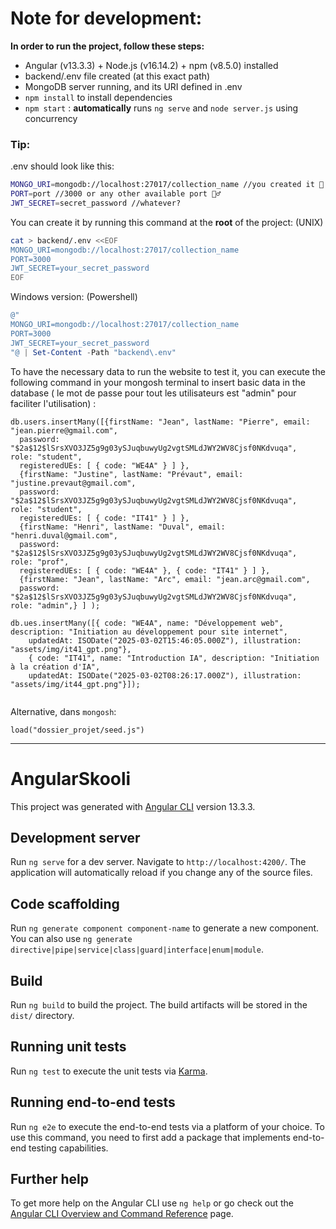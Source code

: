 # Note for development:

**In order to run the project, follow these steps:**
- Angular (v13.3.3) + Node.js (v16.14.2) + npm (v8.5.0) installed
- backend/.env file created (at this exact path)
- MongoDB server running, and its URI defined in .env
- `npm install` to install dependencies
- `npm start` : **automatically** runs `ng serve` and `node server.js` using concurrency

### Tip: 

.env should look like this:
```bash
MONGO_URI=mongodb://localhost:27017/collection_name //you created it 🫵
PORT=port //3000 or any other available port 🤷‍♂️
JWT_SECRET=secret_password //whatever? 
```

You can create it by running this command at the **root** of the project: (UNIX)

```bash
cat > backend/.env <<EOF
MONGO_URI=mongodb://localhost:27017/collection_name
PORT=3000
JWT_SECRET=your_secret_password
EOF
```
Windows version: (Powershell)

```powershell
@"
MONGO_URI=mongodb://localhost:27017/collection_name
PORT=3000
JWT_SECRET=your_secret_password
"@ | Set-Content -Path "backend\.env"
```

To have the necessary data to run the website to test it, you can execute the following command in 
your mongosh terminal to insert basic data in the database ( le mot de passe pour tout les utilisateurs est "admin" pour faciliter l'utilisation) :

```mongosh
db.users.insertMany([{firstName: "Jean", lastName: "Pierre", email: "jean.pierre@gmail.com",
  password: "$2a$12$lSrsXVO3JZ5g9g03ySJuqbuwyUg2vgtSMLdJWY2WV8Cjsf0NKdvuqa",  role: "student",
  registeredUEs: [ { code: "WE4A" } ] },
  {firstName: "Justine", lastName: "Prévaut", email: "justine.prevaut@gmail.com",
  password: "$2a$12$lSrsXVO3JZ5g9g03ySJuqbuwyUg2vgtSMLdJWY2WV8Cjsf0NKdvuqa",  role: "student",
  registeredUEs: [ { code: "IT41" } ] },
  {firstName: "Henri", lastName: "Duval", email: "henri.duval@gmail.com",
  password: "$2a$12$lSrsXVO3JZ5g9g03ySJuqbuwyUg2vgtSMLdJWY2WV8Cjsf0NKdvuqa",  role: "prof",
  registeredUEs: [ { code: "WE4A" }, { code: "IT41" } ] },
  {firstName: "Jean", lastName: "Arc", email: "jean.arc@gmail.com",
  password: "$2a$12$lSrsXVO3JZ5g9g03ySJuqbuwyUg2vgtSMLdJWY2WV8Cjsf0NKdvuqa",  role: "admin",} ] );

db.ues.insertMany([{ code: "WE4A", name: "Développement web", description: "Initiation au développement pour site internet",
    updatedAt: ISODate("2025-03-02T15:46:05.000Z"), illustration: "assets/img/it41_gpt.png"}, 
    { code: "IT41", name: "Introduction IA", description: "Initiation à la création d'IA",
    updatedAt: ISODate("2025-03-02T08:26:17.000Z"), illustration: "assets/img/it44_gpt.png"}]);


```

Alternative, dans `mongosh`:
```
load("dossier_projet/seed.js")
```

---- 

# AngularSkooli

This project was generated with [Angular CLI](https://github.com/angular/angular-cli) version 13.3.3.

## Development server

Run `ng serve` for a dev server. Navigate to `http://localhost:4200/`. The application will automatically reload if you change any of the source files.

## Code scaffolding

Run `ng generate component component-name` to generate a new component. You can also use `ng generate directive|pipe|service|class|guard|interface|enum|module`.

## Build

Run `ng build` to build the project. The build artifacts will be stored in the `dist/` directory.

## Running unit tests

Run `ng test` to execute the unit tests via [Karma](https://karma-runner.github.io).

## Running end-to-end tests

Run `ng e2e` to execute the end-to-end tests via a platform of your choice. To use this command, you need to first add a package that implements end-to-end testing capabilities.

## Further help

To get more help on the Angular CLI use `ng help` or go check out the [Angular CLI Overview and Command Reference](https://angular.io/cli) page.
